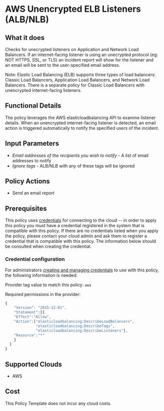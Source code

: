 # AWS Unencrypted ELB Listeners (ALB/NLB)

## What it does

Checks for unecrypted listeners on Application and Network Load Balancers. If an internet-facing listener is using an unecrypted protocol (eg: NOT HTTPS, SSL, or TLS) an incident report will show for the listener and an email will be sent to the user-specified email address.

Note: Elastic Load Balancing (ELB) supports three types of load balancers: Classic Load Balancers, Application Load Balancers, and Network Load Balancers. There is a separate policy for Classic Load Balancers with unencrypted internet-facing listeners.

## Functional Details

The policy leverages the AWS elasticloadbalancing API to examine listener details. When an unencrypted internet-facing listener is detected, an email action is triggered automatically to notify the specified users of the incident.

## Input Parameters

- *Email addresses of the recipients you wish to notify* - A list of email addresses to notify
- *Ignore tags* - ALB/NLB with any of these tags will be ignored

## Policy Actions

- Send an email report

## Prerequisites

This policy uses [credentials](https://docs.rightscale.com/policies/users/guides/credential_management.html) for connecting to the cloud -- in order to apply this policy you must have a credential registered in the system that is compatible with this policy. If there are no credentials listed when you apply the policy, please contact your cloud admin and ask them to register a credential that is compatible with this policy. The information below should be consulted when creating the credential.

### Credential configuration

For administrators [creating and managing credentials](https://docs.rightscale.com/policies/users/guides/credential_management.html) to use with this policy, the following information is needed:

Provider tag value to match this policy: `aws`

Required permissions in the provider:

```javascript
{
    "Version": "2015-12-01",
    "Statement":[{
    "Effect":"Allow",
    "Action":["elasticloadbalancing:DescribeLoadBalancers",
              "elasticloadbalancing:DescribeTags",
              "elasticloadbalancing:DescribeListeners"],
    "Resource":"*"
    }
  ]
}
```

## Supported Clouds

- AWS

## Cost

This Policy Template does not incur any cloud costs.

